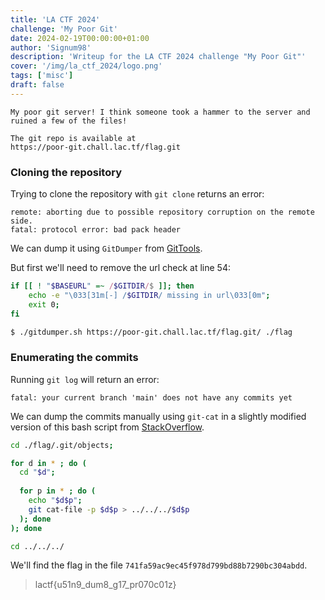 ```yaml
---
title: 'LA CTF 2024'
challenge: 'My Poor Git'
date: 2024-02-19T00:00:00+01:00
author: 'Signum98'
description: 'Writeup for the LA CTF 2024 challenge "My Poor Git"' 
cover: '/img/la_ctf_2024/logo.png'
tags: ['misc']
draft: false
---
```


```
My poor git server! I think someone took a hammer to the server and ruined a few of the files!

The git repo is available at 
https://poor-git.chall.lac.tf/flag.git
```

### Cloning the repository

Trying to clone the repository with `git clone` returns an error:

```
remote: aborting due to possible repository corruption on the remote side.
fatal: protocol error: bad pack header
```

We can dump it using `GitDumper` from [GitTools](https://github.com/internetwache/GitTools/blob/master/Dumper/gitdumper.sh).

But first we'll need to remove the url check at line 54:

```bash
if [[ ! "$BASEURL" =~ /$GITDIR/$ ]]; then
    echo -e "\033[31m[-] /$GITDIR/ missing in url\033[0m";
    exit 0;
fi
```

```bash
$ ./gitdumper.sh https://poor-git.chall.lac.tf/flag.git/ ./flag
```

### Enumerating the commits

Running `git log` will return an error:

```
fatal: your current branch 'main' does not have any commits yet
```

We can dump the commits manually using `git-cat` in a slightly modified version of this bash script from [StackOverflow](https://stackoverflow.com/a/51543235/8090582).

```bash
cd ./flag/.git/objects; 

for d in * ; do (
  cd "$d"; 
  
  for p in * ; do ( 
    echo "$d$p";
    git cat-file -p $d$p > ../../../$d$p
  ); done 
); done

cd ../../../
```

We'll find the flag in the file `741fa59ac9ec45f978d799bd88b7290bc304abdd`.

> lactf{u51n9_dum8_g17_pr070c01z}

